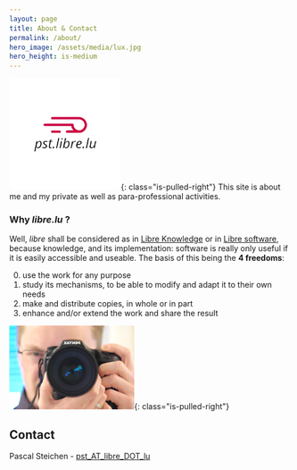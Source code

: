 ```yaml
---
layout: page
title: About & Contact
permalink: /about/
hero_image: /assets/media/lux.jpg
hero_height: is-medium
---
```


![](/img/logo_full.png){: class="is-pulled-right"}
This site is about me and my private as well as para-professional activities.

### Why _libre.lu_ ?

Well, _libre_ shall be considered as in [Libre Knowledge](https://en.wikipedia.org/wiki/Libre_knowledge) or in [Libre software](https://en.wikipedia.org/wiki/Libre_knowledge), because knowledge, and its implementation: software is really only useful if it is easily accessible and useable. The basis of this being the **4 freedoms**:

0. use the work for any purpose
1. study its mechanisms, to be able to modify and adapt it to their own needs
2. make and distribute copies, in whole or in part
3. enhance and/or extend the work and share the result


![](/assets/media/io.png){: class="is-pulled-right"}
## Contact
Pascal Steichen - [pst_AT_libre_DOT_lu](mailto:pst_AT_libre_DOT_lu)

